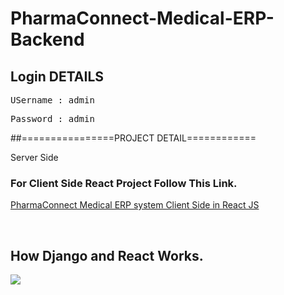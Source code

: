# PharmaConnect-Medical-ERP-Backend



## Login DETAILS
<pre>USername : admin</pre>
<pre>Password : admin</pre>

##================PROJECT DETAIL============

 Server Side

### For Client Side React Project Follow This Link.

<a href="https://github.com/yogesh1307/PharmaConnect-Medical-ERP-System">PharmaConnect Medical ERP system Client Side in React JS</a>


<br>

## How Django and React Works.
<img src="https://github.com/yogesh1307/PharmaConnect-Medical-ERP-System/blob/master/django-react.png"><br>
